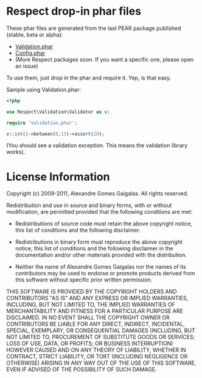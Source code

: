 Respect drop-in phar files
==========================

These phar files are generated from the last PEAR package published (stable, beta or alpha):

* [Validation.phar](http://respect.li/phar/Validation.phar)
* [Config.phar](http://respect.li/phar/Config.phar)
* (More Respect packages soon. If you want a specific one, please open an issue)

To use them, just drop in the phar and require it. Yep, is that easy.

Sample using Validation.phar:

```php
<?php

use Respect\Validation\Validator as v;

require 'Validation.phar';

v::int()->between(0,15)->assert(20);

```
(You should see a validation exception. This means the validation library works).


License Information
===================

Copyright (c) 2009-2011, Alexandre Gomes Gaigalas.
All rights reserved.

Redistribution and use in source and binary forms, with or without modification,
are permitted provided that the following conditions are met:

* Redistributions of source code must retain the above copyright notice,
  this list of conditions and the following disclaimer.

* Redistributions in binary form must reproduce the above copyright notice,
  this list of conditions and the following disclaimer in the documentation
  and/or other materials provided with the distribution.

* Neither the name of Alexandre Gomes Gaigalas nor the names of its
  contributors may be used to endorse or promote products derived from this
  software without specific prior written permission.

THIS SOFTWARE IS PROVIDED BY THE COPYRIGHT HOLDERS AND CONTRIBUTORS "AS IS" AND
ANY EXPRESS OR IMPLIED WARRANTIES, INCLUDING, BUT NOT LIMITED TO, THE IMPLIED
WARRANTIES OF MERCHANTABILITY AND FITNESS FOR A PARTICULAR PURPOSE ARE
DISCLAIMED. IN NO EVENT SHALL THE COPYRIGHT OWNER OR CONTRIBUTORS BE LIABLE FOR
ANY DIRECT, INDIRECT, INCIDENTAL, SPECIAL, EXEMPLARY, OR CONSEQUENTIAL DAMAGES
(INCLUDING, BUT NOT LIMITED TO, PROCUREMENT OF SUBSTITUTE GOODS OR SERVICES;
LOSS OF USE, DATA, OR PROFITS; OR BUSINESS INTERRUPTION) HOWEVER CAUSED AND ON
ANY THEORY OF LIABILITY, WHETHER IN CONTRACT, STRICT LIABILITY, OR TORT
(INCLUDING NEGLIGENCE OR OTHERWISE) ARISING IN ANY WAY OUT OF THE USE OF THIS
SOFTWARE, EVEN IF ADVISED OF THE POSSIBILITY OF SUCH DAMAGE.

